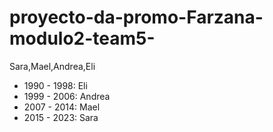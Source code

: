 # proyecto-da-promo-Farzana-modulo2-team5-
Sara,Mael,Andrea,Eli

- 1990 - 1998: Eli
- 1999 - 2006: Andrea
- 2007 - 2014: Mael
- 2015 - 2023: Sara